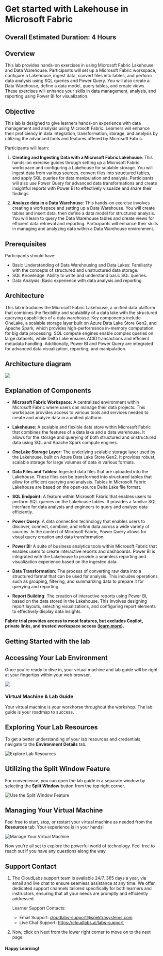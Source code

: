 # Get started with Lakehouse in Microsoft Fabric

## Overall Estimated Duration: 4 Hours

## Overview
This lab provides hands-on exercises in using Microsoft Fabric Lakehouse and Data Warehouse. Participants will set up a Microsoft Fabric workspace, configure a Lakehouse, ingest data, convert files into tables, and perform data analysis using SQL queries and Power Query. You will also create a Data Warehouse, define a data model, query tables, and create views. These exercises will enhance your skills in data management, analysis, and reporting using Power BI for visualization.

## Objective

This lab is designed to give learners hands-on experience with data management and analysis using Microsoft Fabric. Learners will enhance their proficiency in data integration, transformation, storage, and analysis by utilizing the advanced tools and features offered by Microsoft Fabric.

Participants will learn:

1. **Creating and Ingesting Data with a Microsoft Fabric Lakehouse**: This hands-on exercise guides through setting up a Microsoft Fabric workspace and configuring a Lakehouse for scalable storage. You will ingest data from various sources, convert files into structured tables, and apply SQL queries for data manipulation and analysis. Participants will also use Power Query for advanced data transformations and create insightful reports with Power BI to effectively visualize and share their findings.

2. **Analyze data in a Data Warehouse**: This hands-on exercise involves creating a workspace and setting up a Data Warehouse. You will create tables and insert data, then define a data model for structured analysis. You will learn to query the Data Warehouse tables and create views for efficient data retrieval and reporting. Participants will enhance their skills in managing and analyzing data within a Data Warehouse environment.

## Prerequisites 

Participants should have:

- Basic Understanding of Data Warehousing and Data Lakes: Familiarity with the concepts of structured and unstructured data storage.
- SQL Knowledge: Ability to write and understand basic SQL queries.
- Data Analysis: Basic experience with data analysis and reporting.


## Architecture

This lab introduces the Microsoft Fabric Lakehouse, a unified data platform that combines the flexibility and scalability of a data lake with the structured querying capabilities of a data warehouse. Key components include OneLake, a scalable storage layer built on Azure Data Lake Store Gen2, and Apache Spark, which provides high-performance in-memory computation for big data processing. SQL compute engines enable complex queries on large datasets, while Delta Lake ensures ACID transactions and efficient metadata handling. Additionally, Power BI and Power Query are integrated for advanced data visualization, reporting, and manipulation.

## Architecture diagram

![](./Images/final-2-3.jpg)

## Explanation of Components

- **Microsoft Fabric Workspace:** A centralized environment within Microsoft Fabric where users can manage their data projects. This workspace provides access to various tools and services needed to create and analyze data in a unified platform.

- **Lakehouse:** A scalable and flexible data store within Microsoft Fabric that combines the features of a data lake and a data warehouse. It allows for the storage and querying of both structured and unstructured data using SQL and Apache Spark compute engines.

- **OneLake Storage Layer:** The underlying scalable storage layer used by the Lakehouse, built on Azure Data Lake Store Gen2. It provides robust, scalable storage for large volumes of data in various formats.

- **Data Files and Tables:** Ingested data files that are uploaded into the Lakehouse. These files can be transformed into structured tables that allow for efficient querying and analysis. Tables in Microsoft Fabric Lakehouse are based on the open-source Delta Lake file format.

- **SQL Endpoint:** A feature within Microsoft Fabric that enables users to perform SQL queries on the Lakehouse tables. It provides a familiar SQL interface for data analysts and engineers to query and analyze data efficiently.

- **Power Query:** A data connection technology that enables users to discover, connect, combine, and refine data across a wide variety of sources. In the context of Microsoft Fabric, Power Query allows for visual query creation and data transformation.

- **Power BI:** A suite of business analytics tools within Microsoft Fabric that enables users to create interactive reports and dashboards. Power BI is integrated with the Lakehouse to provide a seamless reporting and visualization experience based on the ingested data.

- **Data Transformation:** The process of converting raw data into a structured format that can be used for analysis. This includes operations such as grouping, filtering, and summarizing data to prepare it for querying and reporting.

- **Report Building:** The creation of interactive reports using Power BI, based on the data stored in the Lakehouse. This involves designing report layouts, selecting visualizations, and configuring report elements to effectively display data insights.

**Fabric trial provides access to most features, but excludes Copilot, private links, and trusted workspace access ([learn more](https://learn.microsoft.com/en-us/fabric/fundamentals/fabric-trial#overview-of-the-trial-capacity)).**


## Getting Started with the lab

## Accessing Your Lab Environment

Once you're ready to dive in, your virtual machine and lab guide will be right at your fingertips within your web browser.
 
![](./Images/labguide.png)

### Virtual Machine & Lab Guide
 
Your virtual machine is your workhorse throughout the workshop. The lab guide is your roadmap to success.
 
## Exploring Your Lab Resources
 
To get a better understanding of your lab resources and credentials, navigate to the **Environment Details** tab.
 
![Explore Lab Resources](./Images/env.png)
 
## Utilizing the Split Window Feature
 
For convenience, you can open the lab guide in a separate window by selecting the **Split Window** button from the top right corner.
 
![Use the Split Window Feature](./Images/spl.png)
 
## Managing Your Virtual Machine
 
Feel free to start, stop, or restart your virtual machine as needed from the **Resources** tab. Your experience is in your hands!
 
![Manage Your Virtual Machine](./Images/res.png)
 
Now you're all set to explore the powerful world of technology. Feel free to reach out if you have any questions along the way. 

## Support Contact

1. The CloudLabs support team is available 24/7, 365 days a year, via email and live chat to ensure seamless assistance at any time. We offer dedicated support channels tailored specifically for both learners and instructors, ensuring that all your needs are promptly and efficiently addressed.

   Learner Support Contacts:

    - Email Support: cloudlabs-support@spektrasystems.com
    - Live Chat Support: https://cloudlabs.ai/labs-support

2. Now, click on Next from the lower right corner to move on to the next page.

#### Happy Learning!
